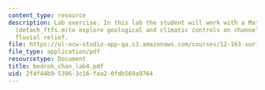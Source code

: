 ```yaml
---
content_type: resource
description: Lab exercise. In this lab the student will work with a Matlab script
  (detach_ftfs.m)to explore geological and climatic controls on channel profiles and
  fluvial relief.
file: https://ol-ocw-studio-app-qa.s3.amazonaws.com/courses/12-163-surface-processes-and-landscape-evolution-fall-2004/2f4f44b953963c16faa20fdb569a9764_bedrok_chan_lab4.pdf
file_type: application/pdf
resourcetype: Document
title: bedrok_chan_lab4.pdf
uid: 2f4f44b9-5396-3c16-faa2-0fdb569a9764
---
```

